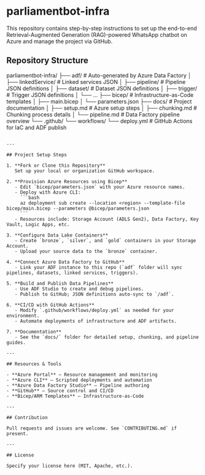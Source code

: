 
# parliamentbot-infra

This repository contains step-by-step instructions to set up the end-to-end Retrieval-Augmented Generation (RAG)-powered WhatsApp chatbot on Azure and manage the project via GitHub.

## Repository Structure
parliamentbot-infra/
├── adf/                  # Auto-generated by Azure Data Factory
│   ├── linkedService/    # Linked services JSON
│   ├── pipeline/         # Pipeline JSON definitions
│   ├── dataset/          # Dataset JSON definitions
│   ├── trigger/          # Trigger JSON definitions
│   └── ...
├── bicep/                # Infrastructure-as-Code templates
│   ├── main.bicep
│   └── parameters.json
├── docs/                 # Project documentation
│   ├── setup.md          # Azure setup steps
│   ├── chunking.md       # Chunking process details
│   └── pipeline.md       # Data Factory pipeline overview
└── .github/
    └── workflows/
        └── deploy.yml    # GitHub Actions for IaC and ADF publish
```

---

## Project Setup Steps

1. **Fork or Clone this Repository**  
   Set up your local or organization GitHub workspace.

2. **Provision Azure Resources using Bicep**  
   - Edit `bicep/parameters.json` with your Azure resource names.
   - Deploy with Azure CLI:  
     ```bash
     az deployment sub create --location <region> --template-file bicep/main.bicep --parameters @bicep/parameters.json
     ```
   - Resources include: Storage Account (ADLS Gen2), Data Factory, Key Vault, Logic Apps, etc.

3. **Configure Data Lake Containers**  
   - Create `bronze`, `silver`, and `gold` containers in your Storage Account.
   - Upload your source data to the `bronze` container.

4. **Connect Azure Data Factory to GitHub**  
   - Link your ADF instance to this repo (`adf` folder will sync pipelines, datasets, linked services, triggers).

5. **Build and Publish Data Pipelines**  
   - Use ADF Studio to create and debug pipelines.
   - Publish to GitHub; JSON definitions auto-sync to `/adf`.

6. **CI/CD with GitHub Actions**  
   - Modify `.github/workflows/deploy.yml` as needed for your environment.
   - Automate deployments of infrastructure and ADF artifacts.

7. **Documentation**  
   - See the `docs/` folder for detailed setup, chunking, and pipeline guides.

---

## Resources & Tools

- **Azure Portal** – Resource management and monitoring
- **Azure CLI** – Scripted deployments and automation
- **Azure Data Factory Studio** – Pipeline authoring
- **GitHub** – Source control and CI/CD
- **Bicep/ARM Templates** – Infrastructure-as-Code

---

## Contribution

Pull requests and issues are welcome. See `CONTRIBUTING.md` if present.

---

## License

Specify your license here (MIT, Apache, etc.).
